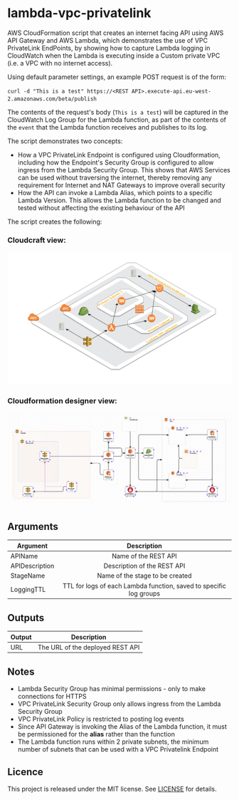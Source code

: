 # lambda-vpc-privatelink

AWS CloudFormation script that creates an internet facing API using AWS API Gateway and AWS Lambda, which 
demonstrates the use of VPC PrivateLink EndPoints, by showing how to capture Lambda logging in CloudWatch 
when the Lambda is executing inside a Custom private VPC (i.e. a VPC with no internet access).

Using default parameter settings, an example POST request is of the form:

`curl -d "This is a test" https://<REST API>.execute-api.eu-west-2.amazonaws.com/beta/publish`

The contents of the request's body (`This is a test`) will be captured in the CloudWatch Log Group for the Lambda function,
as part of the contents of the `event` that the Lambda function receives and publishes to its log.

The script demonstrates two concepts:

 * How a VPC PrivateLink Endpoint is configured using Cloudformation, including how the Endpoint's Security Group is configured to allow ingress from the Lambda Security Group.  This shows that AWS Services can be used without traversing the internet, thereby removing any requirement for Internet and NAT Gateways to improve overall security
 * How the API can invoke a Lambda Alias, which points to a specific Lambda Version.  This allows the Lambda function to be changed and tested without affecting the existing behaviour of the API

The script creates the following:

### Cloudcraft view:

![alt text](https://github.com/gford1000-aws/lambda-vpc-privatelink/blob/master/lambda-vpc-privatelink.png "Script per Cloudcraft")

### Cloudformation designer view:

![alt text](https://github.com/gford1000-aws/lambda-vpc-privatelink/blob/master/Lambda%20Access%20to%20VPC%20PrivateLink.png "Script per designer")


## Arguments

| Argument                     | Description                                                                 |
| ---------------------------- |:---------------------------------------------------------------------------:|
| APIName                      | Name of the REST API                                                        |
| APIDescription               | Description of the REST API                                                 |
| StageName                    | Name of the stage to be created                                             |
| LoggingTTL                   | TTL for logs of each Lambda function, saved to specific log groups          |


## Outputs

| Output                  | Description                                                    |
| ----------------------- |:--------------------------------------------------------------:|
| URL                     | The URL of the deployed REST API                               |


## Notes

* Lambda Security Group has minimal permissions - only to make connections for HTTPS
* VPC PrivateLink Security Group only allows ingress from the Lambda Security Group
* VPC PrivateLink Policy is restricted to posting log events
* Since API Gateway is invoking the Alias of the Lambda function, it must be permissioned for the **alias** rather than the function
* The Lambda function runs within 2 private subnets, the minimum number of subnets that can be used with a VPC Privatelink Endpoint

## Licence

This project is released under the MIT license. See [LICENSE](LICENSE) for details.

